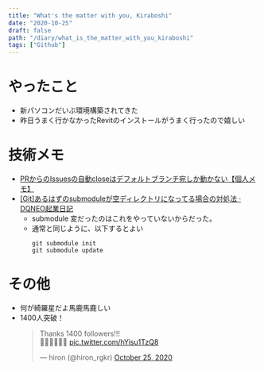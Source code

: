 ```yaml
---
title: "What's the matter with you, Kiraboshi"
date: "2020-10-25"
draft: false
path: "/diary/what_is_the_matter_with_you_kiraboshi"
tags: ["Github"]
---
```


# やったこと

- 新パソコンだいぶ環境構築されてきた
- 昨日うまく行かなかったRevitのインストールがうまく行ったので嬉しい

# 技術メモ

- [PRからのIssuesの自動closeはデフォルトブランチ宛しか動かない【個人メモ】](https://qiita.com/kitamin/items/0b0720b43512210d8860)
- [[Git]あるはずのsubmoduleが空ディレクトリになってる場合の対処法 · DQNEO起業日記](http://dqn.sakusakutto.jp/2013/06/git_submodule_empty_directory.html)
  - submodule 変だったのはこれをやっていないからだった。
  - 通常と同じように、以下するとよい
      ```git
      git submodule init
      git submodule update
      ```
# その他

- 何が綺羅星だよ馬鹿馬鹿しい
- 1400人突破！
　　<blockquote class="twitter-tweet"><p lang="en" dir="ltr">Thanks 1400 followers‼︎!<br>🎉🎉🎉🎉🎉🎉 <a href="https://t.co/hYisu1TzQ8">pic.twitter.com/hYisu1TzQ8</a></p>&mdash; hiron (@hiron_rgkr) <a href="https://twitter.com/hiron_rgkr/status/1320287582618464256?ref_src=twsrc%5Etfw">October 25, 2020</a></blockquote> <script async src="https://platform.twitter.com/widgets.js" charset="utf-8"></script>
